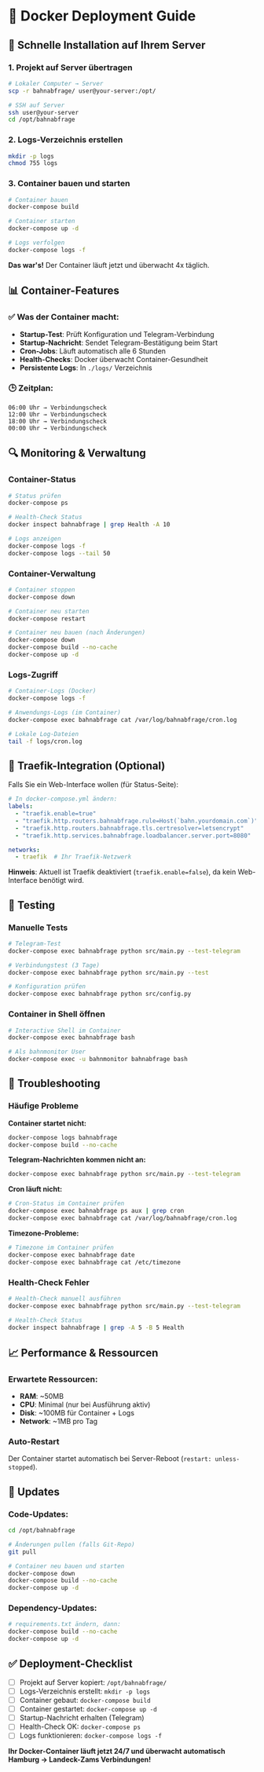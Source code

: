 # 🐳 Docker Deployment Guide

## 🚀 Schnelle Installation auf Ihrem Server

### 1. Projekt auf Server übertragen
```bash
# Lokaler Computer → Server
scp -r bahnabfrage/ user@your-server:/opt/

# SSH auf Server
ssh user@your-server
cd /opt/bahnabfrage
```

### 2. Logs-Verzeichnis erstellen
```bash
mkdir -p logs
chmod 755 logs
```

### 3. Container bauen und starten
```bash
# Container bauen
docker-compose build

# Container starten
docker-compose up -d

# Logs verfolgen
docker-compose logs -f
```

**Das war's!** Der Container läuft jetzt und überwacht 4x täglich.

## 📊 Container-Features

### ✅ Was der Container macht:
- **Startup-Test**: Prüft Konfiguration und Telegram-Verbindung
- **Startup-Nachricht**: Sendet Telegram-Bestätigung beim Start
- **Cron-Jobs**: Läuft automatisch alle 6 Stunden
- **Health-Checks**: Docker überwacht Container-Gesundheit
- **Persistente Logs**: In `./logs/` Verzeichnis

### 🕒 Zeitplan:
```
06:00 Uhr → Verbindungscheck
12:00 Uhr → Verbindungscheck  
18:00 Uhr → Verbindungscheck
00:00 Uhr → Verbindungscheck
```

## 🔍 Monitoring & Verwaltung

### Container-Status
```bash
# Status prüfen
docker-compose ps

# Health-Check Status
docker inspect bahnabfrage | grep Health -A 10

# Logs anzeigen
docker-compose logs -f
docker-compose logs --tail 50
```

### Container-Verwaltung
```bash
# Container stoppen
docker-compose down

# Container neu starten
docker-compose restart

# Container neu bauen (nach Änderungen)
docker-compose down
docker-compose build --no-cache
docker-compose up -d
```

### Logs-Zugriff
```bash
# Container-Logs (Docker)
docker-compose logs -f

# Anwendungs-Logs (im Container)
docker-compose exec bahnabfrage cat /var/log/bahnabfrage/cron.log

# Lokale Log-Dateien
tail -f logs/cron.log
```

## 🔧 Traefik-Integration (Optional)

Falls Sie ein Web-Interface wollen (für Status-Seite):

```yaml
# In docker-compose.yml ändern:
labels:
  - "traefik.enable=true"
  - "traefik.http.routers.bahnabfrage.rule=Host(`bahn.yourdomain.com`)"
  - "traefik.http.routers.bahnabfrage.tls.certresolver=letsencrypt"
  - "traefik.http.services.bahnabfrage.loadbalancer.server.port=8080"

networks:
  - traefik  # Ihr Traefik-Netzwerk
```

**Hinweis**: Aktuell ist Traefik deaktiviert (`traefik.enable=false`), da kein Web-Interface benötigt wird.

## 🧪 Testing

### Manuelle Tests
```bash
# Telegram-Test
docker-compose exec bahnabfrage python src/main.py --test-telegram

# Verbindungstest (3 Tage)
docker-compose exec bahnabfrage python src/main.py --test

# Konfiguration prüfen
docker-compose exec bahnabfrage python src/config.py
```

### Container in Shell öffnen
```bash
# Interactive Shell im Container
docker-compose exec bahnabfrage bash

# Als bahnmonitor User
docker-compose exec -u bahnmonitor bahnabfrage bash
```

## 🚨 Troubleshooting

### Häufige Probleme

**Container startet nicht:**
```bash
docker-compose logs bahnabfrage
docker-compose build --no-cache
```

**Telegram-Nachrichten kommen nicht an:**
```bash
docker-compose exec bahnabfrage python src/main.py --test-telegram
```

**Cron läuft nicht:**
```bash
# Cron-Status im Container prüfen
docker-compose exec bahnabfrage ps aux | grep cron
docker-compose exec bahnabfrage cat /var/log/bahnabfrage/cron.log
```

**Timezone-Probleme:**
```bash
# Timezone im Container prüfen
docker-compose exec bahnabfrage date
docker-compose exec bahnabfrage cat /etc/timezone
```

### Health-Check Fehler
```bash
# Health-Check manuell ausführen
docker-compose exec bahnabfrage python src/main.py --test-telegram

# Health-Check Status
docker inspect bahnabfrage | grep -A 5 -B 5 Health
```

## 📈 Performance & Ressourcen

### Erwartete Ressourcen:
- **RAM**: ~50MB
- **CPU**: Minimal (nur bei Ausführung aktiv)
- **Disk**: ~100MB für Container + Logs
- **Network**: ~1MB pro Tag

### Auto-Restart
Der Container startet automatisch bei Server-Reboot (`restart: unless-stopped`).

## 🔄 Updates

### Code-Updates:
```bash
cd /opt/bahnabfrage

# Änderungen pullen (falls Git-Repo)
git pull

# Container neu bauen und starten
docker-compose down
docker-compose build --no-cache
docker-compose up -d
```

### Dependency-Updates:
```bash
# requirements.txt ändern, dann:
docker-compose build --no-cache
docker-compose up -d
```

## ✅ Deployment-Checklist

- [ ] Projekt auf Server kopiert: `/opt/bahnabfrage/`
- [ ] Logs-Verzeichnis erstellt: `mkdir -p logs`
- [ ] Container gebaut: `docker-compose build`
- [ ] Container gestartet: `docker-compose up -d`
- [ ] Startup-Nachricht erhalten (Telegram)
- [ ] Health-Check OK: `docker-compose ps`
- [ ] Logs funktionieren: `docker-compose logs -f`

**Ihr Docker-Container läuft jetzt 24/7 und überwacht automatisch Hamburg → Landeck-Zams Verbindungen!**